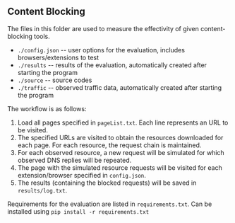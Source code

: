 ## Content Blocking

The files in this folder are used to measure the effectivity of given content-blocking tools.  

- ``./config.json`` -- user options for the evaluation, includes browsers/extensions to test
- ``./results`` -- results of the evaluation, automatically created after starting the program
- ``./source`` -- source codes
- ``./traffic`` -- observed traffic data, automatically created after starting the program


The workflow is as follows:

1. Load all pages specified in ``pageList.txt``. Each line represents an URL to be visited.
2. The specified URLs are visited to obtain the resources downloaded for each page. For each resource, the request chain is maintained.
3. For each observed resource, a new request will be simulated for which observed DNS replies will be repeated.
4. The page with the simulated resource requests will be visited for each extension/browser specified in ``config.json``.
5. The results (containing the blocked requests) will be saved in ``results/log.txt``.

Requirements for the evaluation are listed in ``requirements.txt``. Can be installed using ``pip install -r requirements.txt``
